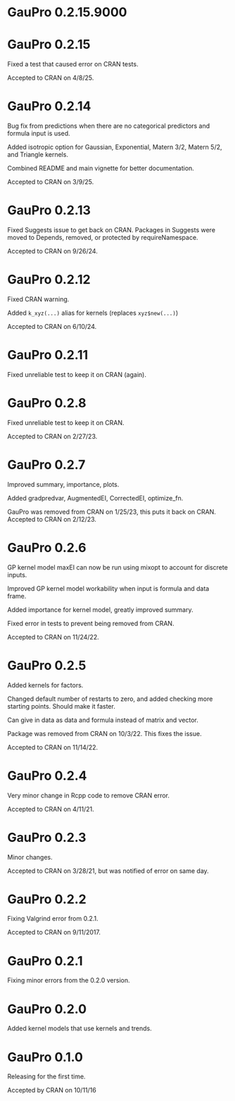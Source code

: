 # GauPro 0.2.15.9000

# GauPro 0.2.15

Fixed a test that caused error on CRAN tests.

Accepted to CRAN on 4/8/25.

# GauPro 0.2.14

Bug fix from predictions when there are no categorical predictors and formula
input is used. 

Added isotropic option for Gaussian, Exponential, Matern 3/2, Matern 5/2,
and Triangle kernels.

Combined README and main vignette for better documentation.

Accepted to CRAN on 3/9/25.

# GauPro 0.2.13

Fixed Suggests issue to get back on CRAN. Packages in Suggests were moved
to Depends, removed, or protected by requireNamespace.

Accepted to CRAN on 9/26/24.

# GauPro 0.2.12

Fixed CRAN warning.

Added `k_xyz(...)` alias for kernels (replaces `xyz$new(...)`)

Accepted to CRAN on 6/10/24.

# GauPro 0.2.11

Fixed unreliable test to keep it on CRAN (again).

# GauPro 0.2.8

Fixed unreliable test to keep it on CRAN.

Accepted to CRAN on 2/27/23.

# GauPro 0.2.7

Improved summary, importance, plots.

Added gradpredvar, AugmentedEI, CorrectedEI, optimize_fn.

GauPro was removed from CRAN on 1/25/23, this puts it back on CRAN.
Accepted to CRAN on 2/12/23.

# GauPro 0.2.6

GP kernel model maxEI can now be run using mixopt to account for discrete
inputs.

Improved GP kernel model workability when input is formula and data frame.

Added importance for kernel model, greatly improved summary.

Fixed error in tests to prevent being removed from CRAN.

Accepted to CRAN on 11/24/22.

# GauPro 0.2.5

Added kernels for factors.

Changed default number of restarts to zero, and added checking more starting
points. Should make it faster.

Can give in data as data and formula instead of matrix and vector.

Package was removed from CRAN on 10/3/22. This fixes the issue.

Accepted to CRAN on 11/14/22.

# GauPro 0.2.4

Very minor change in Rcpp code to remove CRAN error.

Accepted to CRAN on 4/11/21.

# GauPro 0.2.3

Minor changes.

Accepted to CRAN on 3/28/21, but was notified of error on same day.

# GauPro 0.2.2

Fixing Valgrind error from 0.2.1.

Accepted to CRAN on 9/11/2017.

# GauPro 0.2.1

Fixing minor errors from the 0.2.0 version.


# GauPro 0.2.0

Added kernel models that use kernels and trends.

# GauPro 0.1.0

Releasing for the first time.

Accepted by CRAN on 10/11/16
